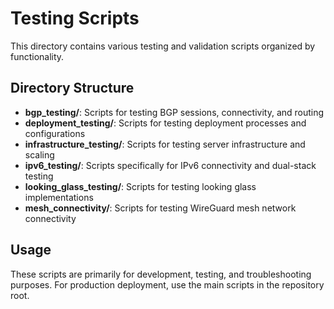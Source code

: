 # Testing Scripts

This directory contains various testing and validation scripts organized by functionality.

## Directory Structure

- **bgp_testing/**: Scripts for testing BGP sessions, connectivity, and routing
- **deployment_testing/**: Scripts for testing deployment processes and configurations  
- **infrastructure_testing/**: Scripts for testing server infrastructure and scaling
- **ipv6_testing/**: Scripts specifically for IPv6 connectivity and dual-stack testing
- **looking_glass_testing/**: Scripts for testing looking glass implementations
- **mesh_connectivity/**: Scripts for testing WireGuard mesh network connectivity

## Usage

These scripts are primarily for development, testing, and troubleshooting purposes. For production deployment, use the main scripts in the repository root.